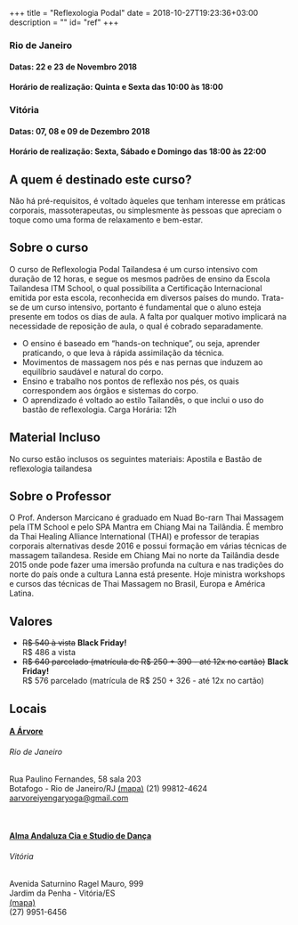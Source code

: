 +++
title = "Reflexologia Podal"
date = 2018-10-27T19:23:36+03:00
description = ""
id= "ref"
+++


### Rio de Janeiro
#### Datas: 22 e 23 de Novembro 2018
#### Horário de realização: Quinta e Sexta das 10:00 às 18:00

### Vitória
#### Datas: 07, 08 e 09 de Dezembro 2018 
#### Horário de realização: Sexta, Sábado e Domingo das 18:00 às 22:00

## A quem é destinado este curso?
Não há pré-requisitos, é voltado àqueles que tenham interesse em práticas corporais, massoterapeutas, ou simplesmente às pessoas que apreciam o toque como uma forma de relaxamento e bem-estar.

## Sobre o curso
O curso de Reflexologia Podal Tailandesa é um curso intensivo com duração de 12 horas, e segue os mesmos padrões de ensino da Escola Tailandesa ITM School, o qual possibilita a Certificação Internacional emitida por esta escola, reconhecida em diversos países do mundo.
Trata-se de um curso intensivo, portanto é fundamental que o aluno esteja presente em todos os dias de aula. A falta por qualquer motivo implicará na necessidade de reposição de aula, o qual é cobrado separadamente.

- O ensino é baseado em “hands-on technique”, ou seja, aprender praticando, o que leva à rápida assimilação da técnica.
- Movimentos de massagem nos pés e nas pernas que induzem ao equilíbrio saudável e natural do corpo.
- Ensino e trabalho nos pontos de reflexão nos pés, os quais correspondem aos órgãos e sistemas do corpo.
- O aprendizado é voltado ao estilo Tailandês, o que inclui o uso do bastão de reflexologia.
Carga Horária: 12h

## Material Incluso
No curso estão inclusos os seguintes materiais: Apostila e Bastão de reflexologia tailandesa

## Sobre o Professor
O Prof. Anderson Marcicano é graduado em Nuad Bo-rarn Thai Massagem pela ITM School e pelo SPA Mantra em Chiang Mai na Tailândia. É membro da Thai Healing Alliance International (THAI) e professor de terapias corporais alternativas desde 2016 e possui formação em várias técnicas de massagem tailandesa. Reside em Chiang Mai no norte da Tailândia desde 2015 onde pode fazer uma imersão profunda na cultura e nas tradições do norte do país onde a cultura Lanna está presente. Hoje ministra workshops e cursos das técnicas de Thai Massagem no Brasil, Europa e América Latina.

## Valores
- ~~R$ 540 à vista~~ **Black Friday!**  
R$ 486 a vista
- ~~R$ 640 parcelado (matrícula de R$ 250 + 390 - até 12x no cartão)~~ **Black Friday!**  
R$ 576 parcelado (matrícula de R$ 250 + 326 - até 12x no cartão)

## Locais
#### [A Árvore](https://www.facebook.com/aarvoreioga/) 
###### Rio de Janeiro
Rua Paulino Fernandes, 58 sala 203  
Botafogo - Rio de Janeiro/RJ 
[(mapa)](https://goo.gl/maps/R7oUkr9QkHS2)
(21) 99812-4624  
[aarvoreiyengaryoga@gmail.com](mailto:aarvoreiyengaryoga@gmail.com)

<br>

#### [Alma Andaluza Cia e Studio de Dança](http://www.almaandaluza.com.br) 
###### Vitória
Avenida Saturnino Ragel Mauro, 999  
Jardim da Penha - Vitória/ES  
[(mapa)](https://goo.gl/maps/V5w2kocXmZ62)  
(27) 9951-6456  